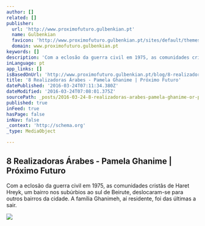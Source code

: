 ```yaml
---
author: []
related: []
publisher:
  url: 'http://www.proximofuturo.gulbenkian.pt'
  name: Gulbenkian
  favicon: 'http://www.proximofuturo.gulbenkian.pt/sites/default/themes/pf/favicon.ico'
  domain: www.proximofuturo.gulbenkian.pt
keywords: []
description: 'Com a eclosão da guerra civil em 1975, as comunidades cristãs de Haret Hreyk, um bairro nos subúrbios ao sul de Beirute, deslocaram-se para outros bairros da cidade. A família Ghanimeh, aí residente, foi das últimas a sair.'
inLanguage: pt
app_links: []
isBasedOnUrl: 'http://www.proximofuturo.gulbenkian.pt/blog/8-realizadoras-arabes-pamela-ghanime'
title: '8 Realizadoras Árabes - Pamela Ghanime | Próximo Futuro'
datePublished: '2016-03-24T07:11:34.380Z'
dateModified: '2016-03-24T07:08:01.375Z'
sourcePath: _posts/2016-03-24-8-realizadoras-arabes-pamela-ghanime-or-proximo-futuro.md
published: true
inFeed: true
hasPage: false
inNav: false
_context: 'http://schema.org'
_type: MediaObject

---
```

<article style=""><h1>8 Realizadoras Árabes - Pamela Ghanime | Próximo Futuro</h1><p>Com a eclosão da guerra civil em 1975, as comunidades cristãs de Haret Hreyk, um bairro nos subúrbios ao sul de Beirute, deslocaram-se para outros bairros da cidade. A família Ghanimeh, aí residente, foi das últimas a sair.</p><img src="http://www.proximofuturo.gulbenkian.pt/sites/default/files/ficheiros/10454277_DPkoq.jpg" /></article>
